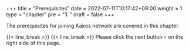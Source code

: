 +++
title = "Prerequisites"
date = 2022-07-11T10:17:42+09:00
weight = 1
type = "chapter"
pre = "<b>1. </b>"
draft = false
+++


The prerequisites for joining Kairos network are covered in this chapter. 

{{< line_break >}}
{{< line_break >}}
Please click the next button ```>``` on the right side of this page.


